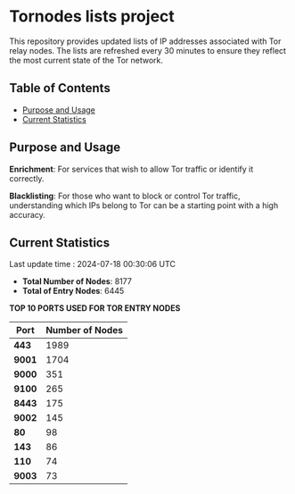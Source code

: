# Tornodes lists project

This repository provides updated lists of IP addresses associated with Tor relay nodes. The lists are refreshed every 30 minutes to ensure they reflect the most current state of the Tor network.

## Table of Contents

- [Purpose and Usage](#purpose-and-usage)
- [Current Statistics](#current-statistics)


## Purpose and Usage

**Enrichment**: For services that wish to allow Tor traffic or identify it correctly.

**Blacklisting**: For those who want to block or control Tor traffic, understanding which IPs belong to Tor can be a starting point with a high accuracy.

## Current Statistics

Last update time : 2024-07-18 00:30:06 UTC

- **Total Number of Nodes**: 8177
- **Total of Entry Nodes**: 6445

**TOP 10 PORTS USED FOR TOR ENTRY NODES**

| **Port** | **Number of Nodes** |
|------|-----------------|
| **443**   | 1989  |
| **9001**   | 1704  |
| **9000**   | 351  |
| **9100**   | 265  |
| **8443**   | 175  |
| **9002**   | 145  |
| **80**   | 98  |
| **143**   | 86  |
| **110**   | 74  |
| **9003**   | 73  |

